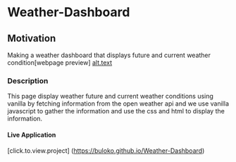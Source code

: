 # Weather-Dashboard
## Motivation
Making a weather dashboard that displays future and current weather condition[webpage preview] [alt.text](.assets/buloko.github.io_Weather-Dashboard-.png)
### Description
This page display weather future and current weather conditions using vanilla by fetching information from the open weather api and we use vanilla javascript to gather the information and use the css and html to display the information.

#### Live Application
[click.to.view.project] (https://buloko.github.io/Weather-Dashboard)

